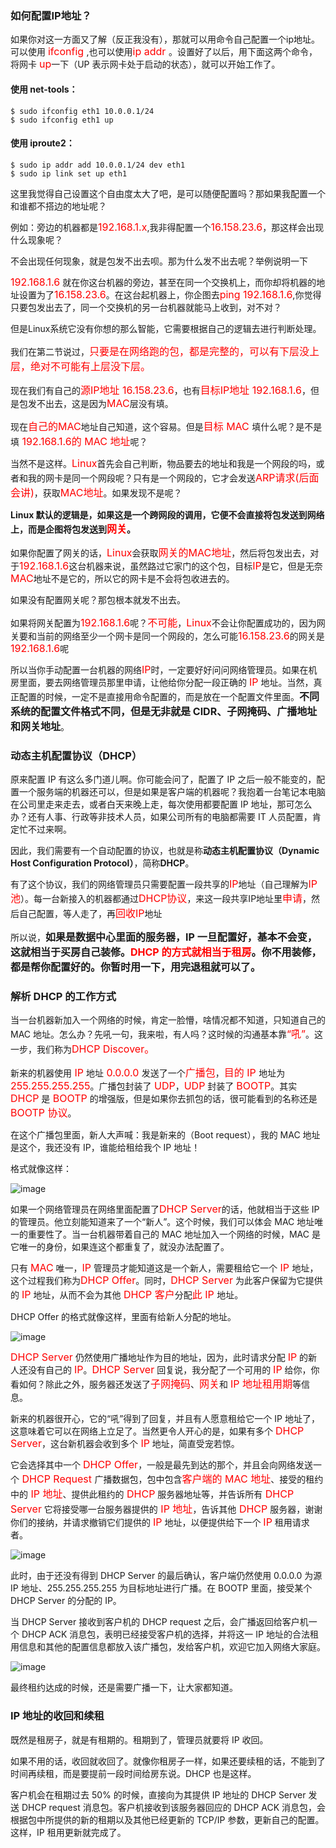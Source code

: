 ### 如何配置IP地址？

如果你对这一方面又了解（反正我没有），那就可以用命令自己配置一个ip地址。可以使用 <font size = 3 color = red>ifconfig </font>,也可以使用<font size = 3 color = red>ip addr </font>。设置好了以后，用下面这两个命令，将网卡 <font size = 3 color = red>up</font>一下（UP 表示网卡处于启动的状态），就可以开始工作了。

#### 使用 net-tools：

```
$ sudo ifconfig eth1 10.0.0.1/24
$ sudo ifconfig eth1 up
```

#### 使用 iproute2：

```
$ sudo ip addr add 10.0.0.1/24 dev eth1
$ sudo ip link set up eth1
```

这里我觉得自己设置这个自由度太大了吧，是可以随便配置吗？那如果我配置一个和谁都不搭边的地址呢？

例如：旁边的机器都是<font size = 3 color = red>192.168.1.x</font>,我非得配置一个<font size = 3 color = red>16.158.23.6</font>，那这样会出现什么现象呢？

不会出现任何现象，就是包发不出去呗。那为什么发不出去呢？举例说明一下

<font size = 3 color = red>192.168.1.6</font> 就在你这台机器的旁边，甚至在同一个交换机上，而你却将机器的地址设置为了<font size = 3 color = red>16.158.23.6</font>。在这台起机器上，你企图去<font size = 3 color = red>ping 192.168.1.6</font>,你觉得只要包发出去了，同一个交换机的另一台机器就能马上收到，对不对？

但是Linux系统它没有你想的那么智能，它需要根据自己的逻辑去进行判断处理。

我们在第二节说过，<font size = 3 color= red>只要是在网络跑的包，都是完整的，可以有下层没上层，绝对不可能有上层没下层。</font>

现在我们有自己的<font size = 3 color= red>源IP地址 16.158.23.6</font>，也有<font size = 3 color= red>目标IP地址 192.168.1.6</font>，但是包发不出去，这是因为<font size = 3 color= red>MAC</font>层没有填。

现在<font size = 3 color= red>自己的MAC</font>地址自己知道，这个容易。但是<font size = 3 color= red>目标 MAC </font>填什么呢？是不是填<font size = 3 color= red> 192.168.1.6的 MAC 地址</font>呢？

当然不是这样。<font size = 3 color= red>Linux</font>首先会自己判断，物品要去的地址和我是一个网段的吗，或者和我的网卡是同一个网段呢？只有是一个网段的，它才会发送<font size = 3 color= red>ARP请求(后面会讲)</font>，获取<font size = 3 color= red>MAC地址</font>。如果发现不是呢？

<strong>Linux 默认的逻辑是，如果这是一个跨网段的调用，它便不会直接将包发送到网络上，而是企图将包发送到<font size = 3 color= red>网关</font>。</strong>

如果你配置了网关的话，<font size = 3 color= red>Linux</font>会获取<font size = 3 color= red>网关的MAC地址</font>，然后将包发出去，对于<font size = 3 color= red>192.168.1.6</font>这台机器来说，虽然路过它家门的这个包，目标<font size = 3 color= red>IP</font>是它，但是无奈<font size = 3 color= red>MAC</font>地址不是它的，所以它的网卡是不会将包收进去的。

如果没有配置网关呢？那包根本就发不出去。

如果将网关配置为<font size = 3 color= red>192.168.1.6</font>呢？<font size = 3 color= red>不可能</font>，<font size = 3 color= red>Linux</font>不会让你配置成功的，因为网关要和当前的网络至少一个网卡是同一个网段的，怎么可能<font size = 3 color= red>16.158.23.6</font>的网关是<font size = 3 color= red>192.168.1.6</font>呢

所以当你手动配置一台机器的网络<font size = 3 color= red>IP</font>时，一定要好好问问网络管理员。如果在机房里面，要去网络管理员那里申请，让他给你分配一段正确的 <font size = 3 color= red>IP</font> 地址。当然，真正配置的时候，一定不是直接用命令配置的，而是放在一个配置文件里面。<font size = 3>**不同系统的配置文件格式不同，但是无非就是 CIDR、子网掩码、广播地址和网关地址**</font>。

### 动态主机配置协议（DHCP）

<p>原来配置 IP 有这么多门道儿啊。你可能会问了，配置了 IP 之后一般不能变的，配置一个服务端的机器还可以，但是如果是客户端的机器呢？我抱着一台笔记本电脑在公司里走来走去，或者白天来晚上走，每次使用都要配置 IP 地址，那可怎么办？还有人事、行政等非技术人员，如果公司所有的电脑都需要 IT 人员配置，肯定忙不过来啊。</p>

<p>因此，我们需要有一个自动配置的协议，也就是称<strong>动态主机配置协议（Dynamic Host Configuration Protocol）</strong>，简称<strong>DHCP</strong>。</p>

有了这个协议，我们的网络管理员只需要配置一段共享的<font size = 3 color= red>IP</font>地址（自己理解为<font size = 3 color= red>IP池</font>）。每一台新接入的机器都通过<font size = 3 color= red>DHCP协议</font>，来这一段共享IP地址里<font size = 3 color= red>申请</font>，然后自己配置，等人走了，再<font size = 3 color= red>回收IP</font>地址

所以说，<font size = 3>**如果是数据中心里面的服务器，IP 一旦配置好，基本不会变，这就相当于买房自己装修。<font size = 3 color= red>DHCP 的方式就相当于租房</font>。你不用装修，都是帮你配置好的。你暂时用一下，用完退租就可以了。**</font>

### 解析 DHCP 的工作方式

<p>当一台机器新加入一个网络的时候，肯定一脸懵，啥情况都不知道，只知道自己的 MAC 地址。怎么办？先吼一句，我来啦，有人吗？这时候的沟通基本靠<font size = 3 color= red>“吼”</font>。这一步，我们称为<font size = 3 color= red>DHCP Discover。</font></p>

<p>新来的机器使用<font size = 3 color= red> IP</font> 地址<font size = 3 color= red> 0.0.0.0 </font>发送了一个<font size = 3 color= red>广播包</font>，<font size = 3 color= red>目的 IP </font>地址为<font size = 3 color= red> 255.255.255.255</font>。广播包封装了<font size = 3 color= red> UDP</font>，<font size = 3 color= red>UDP</font> 封装了 <font size = 3 color= red>BOOTP</font>。其实<font size = 3 color= red> DHCP</font> 是<font size = 3 color= red> BOOTP</font> 的增强版，但是如果你去抓包的话，很可能看到的名称还是<font size = 3 color= red> BOOTP 协议</font>。</p>

<p>在这个广播包里面，新人大声喊：我是新来的（Boot request），我的 MAC 地址是这个，我还没有 IP，谁能给租给我个 IP 地址！</p>

<p>格式就像这样：</p>

![image](https://static001.geekbang.org/resource/image/39/1f/395b304f49559034af34c882bd86f11f.jpg)

<p>如果一个网络管理员在网络里面配置了<font size = 3 color= red>DHCP Server</font>的话，他就相当于这些 IP 的管理员。他立刻能知道来了一个“新人”。这个时候，我们可以体会 MAC 地址唯一的重要性了。当一台机器带着自己的 MAC 地址加入一个网络的时候，MAC 是它唯一的身份，如果连这个都重复了，就没办法配置了。</p>

<p>只有 <font size = 3 color= red>MAC</font> 唯一，<font size = 3 color= red>IP</font> 管理员才能知道这是一个新人，需要租给它一个<font size = 3 color= red> IP </font>地址，这个过程我们称为<font size = 3 color= red>DHCP Offer</font>。同时，<font size = 3 color= red>DHCP Server</font> 为此客户保留为它提供的 <font size = 3 color= red>IP</font> 地址，从而不会为其他<font size = 3 color= red> DHCP 客户</font>分配<font size = 3 color= red>此 IP </font>地址。</p>

<p>DHCP Offer 的格式就像这样，里面有给新人分配的地址。</p>

![image](https://static001.geekbang.org/resource/image/54/86/54ffefbe4f493f0f4a39f45504bd5086.jpg)

<p><font size = 3 color= red>DHCP Server</font> 仍然使用广播地址作为目的地址，因为，此时请求分配 <font size = 3 color= red>IP</font> 的新人还没有自己的 <font size = 3 color= red>IP</font>。<font size = 3 color= red>DHCP Server</font> 回复说，我分配了一个可用的 <font size = 3 color= red>IP</font> 给你，你看如何？除此之外，服务器还发送了<font size = 3 color= red>子网掩码</font>、<font size = 3 color= red>网关</font>和 <font size = 3 color= red>IP 地址租用期</font>等信息。</p>

<p>新来的机器很开心，它的“吼”得到了回复，并且有人愿意租给它一个 IP 地址了，这意味着它可以在网络上立足了。当然更令人开心的是，如果有多个 <font size = 3 color= red>DHCP Server</font>，这台新机器会收到多个<font size = 3 color= red> IP</font> 地址，简直受宠若惊。</p>
<p>它会选择其中一个 <font size = 3 color= red>DHCP Offer</font>，一般是最先到达的那个，并且会向网络发送一个<font size = 3 color= red> DHCP Request </font>广播数据包，包中包含<font size = 3 color= red>客户端的 MAC 地址</font>、接受的租约中的<font size = 3 color= red> IP 地址</font>、提供此租约的<font size = 3 color= red> DHCP</font> 服务器地址等，并告诉所有<font size = 3 color= red> DHCP Server</font> 它将接受哪一台服务器提供的<font size = 3 color= red> IP 地址</font>，告诉其他<font size = 3 color= red> DHCP</font> 服务器，谢谢你们的接纳，并请求撤销它们提供的 <font size = 3 color= red>IP</font> 地址，以便提供给下一个 <font size = 3 color= red>IP</font> 租用请求者。</p>

![image](https://static001.geekbang.org/resource/image/e1/24/e1e45ba0d86d2774ec80a1d86f87b724.jpg)

<p>此时，由于还没有得到 DHCP Server 的最后确认，客户端仍然使用 0.0.0.0 为源 IP 地址、255.255.255.255 为目标地址进行广播。在 BOOTP 里面，接受某个 DHCP Server 的分配的 IP。</p>

<p>当 DHCP Server 接收到客户机的 DHCP request 之后，会广播返回给客户机一个 DHCP ACK 消息包，表明已经接受客户机的选择，并将这一 IP 地址的合法租用信息和其他的配置信息都放入该广播包，发给客户机，欢迎它加入网络大家庭。</p>

![image](https://static001.geekbang.org/resource/image/7d/0e/7da571c18b974582a9cfe4718c5dea0e.jpg)

<p>最终租约达成的时候，还是需要广播一下，让大家都知道。</p>

### IP 地址的收回和续租

<p>既然是租房子，就是有租期的。租期到了，管理员就要将 IP 收回。</p>
<p>如果不用的话，收回就收回了。就像你租房子一样，如果还要续租的话，不能到了时间再续租，而是要提前一段时间给房东说。DHCP 也是这样。</p>
<p>客户机会在租期过去 50% 的时候，直接向为其提供 IP 地址的 DHCP Server 发送 DHCP request 消息包。客户机接收到该服务器回应的 DHCP ACK 消息包，会根据包中所提供的新的租期以及其他已经更新的 TCP/IP 参数，更新自己的配置。这样，IP 租用更新就完成了。</p>




